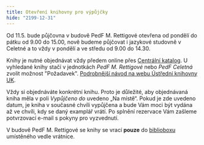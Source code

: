 ```yaml
---
title: Otevření knihovny pro výpůjčky
hide: "2199-12-31"
---
```


Od 11.5. bude půjčovna v budově PedF M. Rettigové otevřena od pondělí do pátku
od 9.00 do 15.00, nově budeme půjčovat i jazykové studovně v Celetné a to vždy
v pondělí a ve středu od 9.00 do 14.30.

Knihy je nutné objednávat vždy
předem online přes [Centrální katalog](https://ckis.cuni.cz). U vyhledané knihy stačí v
jednotkách *PedF M. Rettigové* nebo *PedF Celetná* zvolit možnost "Požadavek". [Podrobnější návod na
webu Ústřední knihovny UK](https://alephuk.cuni.cz/CKIS-10.html). 

Vždy si objednáváte konkrétní knihu. Proto je důležité, aby objednávaná kniha
měla v poli *Vypůjčeno do* uvedeno „Na místě“. Pokud je zde uvedeno datum, je
kniha v současné chvíli vypůjčena a bude Vám moci být vydána až ve chvíli, kdy
se daný examplář vrátí. Po splnění rezervace Vám zašleme potvrzovací e-mail s pokyny pro vyzvednutí.


V budově PedF M. Rettigové se knihy se vrací **pouze** do
[biblioboxu](https://knihovna.pedf.cuni.cz/bibliobox.html) umístěného vedle
vrátnice.

